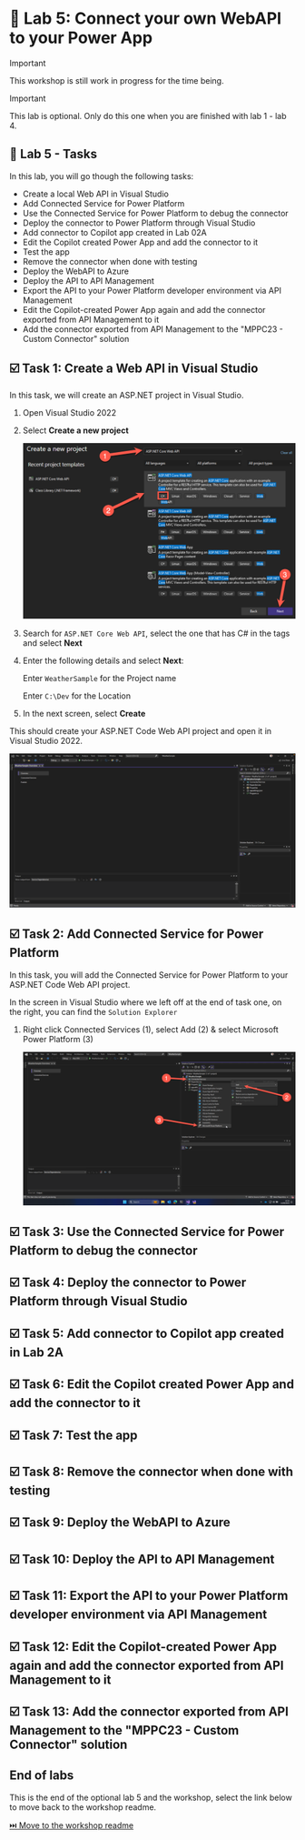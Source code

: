 # 🚀 Lab 5: Connect your own WebAPI to your Power App

> [!IMPORTANT]
> This workshop is still work in progress for the time being.

> [!IMPORTANT]
> This lab is optional. Only do this one when you are finished with lab 1 - lab 4.

## 📝 Lab 5 - Tasks

In this lab, you will go though the following tasks:

- Create a local Web API in Visual Studio
- Add Connected Service for Power Platform
- Use the Connected Service for Power Platform to debug the connector
- Deploy the connector to Power Platform through Visual Studio
- Add connector to Copilot app created in Lab 02A
- Edit the Copilot created Power App and add the connector to it
- Test the app
- Remove the connector when done with testing
- Deploy the WebAPI to Azure
- Deploy the API to API Management
- Export the API to your Power Platform developer environment via API Management
- Edit the Copilot-created Power App again and add the connector exported from API Management to it
- Add the connector exported from API Management to the "MPPC23 - Custom Connector" solution

## ☑️ Task 1: Create a Web API in Visual Studio

In this task, we will create an ASP.NET project in Visual Studio.

1. Open Visual Studio 2022

1. Select **Create a new project**

    ![](./assets/asp-net-core-webapi.png)

1. Search for `ASP.NET Core Web API`, select the one that has C# in the tags and select **Next**

1. Enter the following details and select **Next**:

    Enter `WeatherSample` for the Project name

    Enter `C:\Dev` for the Location

1. In the next screen, select **Create**

This should create your ASP.NET Code Web API project and open it in Visual Studio 2022.

![](./assets/asp-net-core-webapi-created.png)

## ☑️ Task 2: Add Connected Service for Power Platform

In this task, you will add the Connected Service for Power Platform to your ASP.NET Code Web API project.

In the screen in Visual Studio where we left off at the end of task one, on the right, you can find the `Solution Explorer`

1. Right click Connected Services (1), select Add (2) & select Microsoft Power Platform (3)

    ![](./assets/connected-services-power-platform.png)

## ☑️ Task 3: Use the Connected Service for Power Platform to debug the connector

## ☑️ Task 4: Deploy the connector to Power Platform through Visual Studio

## ☑️ Task 5: Add connector to Copilot app created in Lab 2A

## ☑️ Task 6: Edit the Copilot created Power App and add the connector to it

## ☑️ Task 7: Test the app

## ☑️ Task 8: Remove the connector when done with testing

## ☑️ Task 9: Deploy the WebAPI to Azure

## ☑️ Task 10: Deploy the API to API Management

## ☑️ Task 11: Export the API to your Power Platform developer environment via API Management

## ☑️ Task 12: Edit the Copilot-created Power App again and add the connector exported from API Management to it

## ☑️ Task 13: Add the connector exported from API Management to the "MPPC23 - Custom Connector" solution

## End of labs

This is the end of the optional lab 5 and the workshop, select the link below to move back to the workshop readme.

[⏭️ Move to the workshop readme](../README.md)
